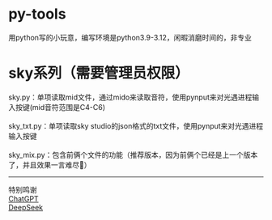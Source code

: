 # py-tools
用python写的小玩意，编写环境是python3.9-3.12，闲暇消磨时间的，非专业
# sky系列（需要管理员权限）
sky.py：单项读取mid文件，通过mido来读取音符，使用pynput来对光遇进程输入按键(mid音符范围是C4-C6)\
\
sky_txt.py：单项读取sky studio的json格式的txt文件，使用pynput来对光遇进程输入按键\
\
sky_mix.py：包含前俩个文件的功能（推荐版本，因为前俩个已经是上一个版本了，并且效果一言难尽🤣）
***
特别鸣谢\
[ChatGPT](https://chatgpt.com)\
[DeepSeek](https://chat.deepseek.com)


